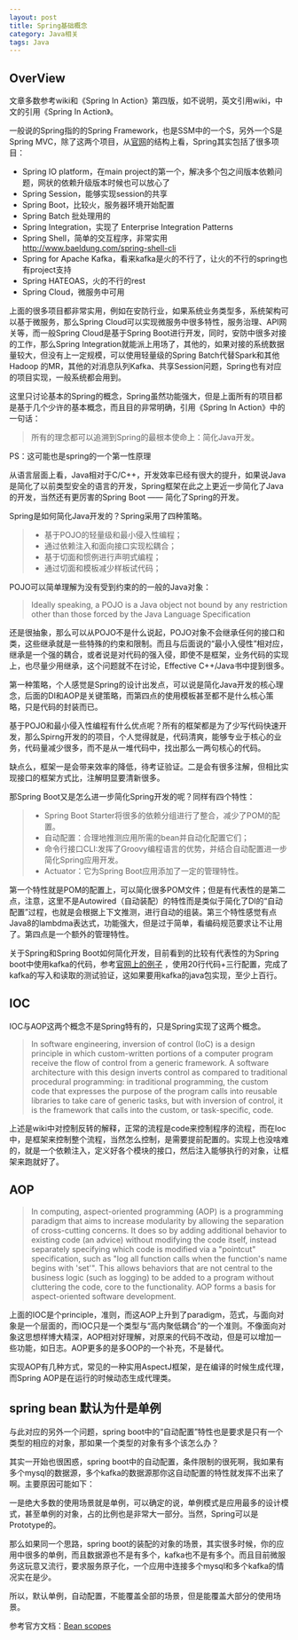 ```yaml
---
layout: post
title: Spring基础概念
category: Java相关
tags: Java
---
```


## OverView ##

文章多数参考wiki和《Spring In Action》第四版，如不说明，英文引用wiki，中文的引用《Spring In Action》。

一般说的Spring指的的Spring Framework，也是SSM中的一个S，另外一个S是Spring MVC，除了这两个项目，从[官网](https://spring.io/projects)的结构上看，Spring其实包括了很多项目：

- Spring IO platform，在main project的第一个，解决多个包之间版本依赖问题，网状的依赖升级版本时候也可以放心了
- Spring Session，能够实现session的共享
- Spring Boot，比较火，服务器环境开始配置
- Spring Batch 批处理用的
- Spring Integration，实现了 Enterprise Integration Patterns
- Spring Shell，简单的交互程序，非常实用 http://www.baeldung.com/spring-shell-cli
- Spring for Apache Kafka，看来kafka是火的不行了，让火的不行的spring也有project支持
- Spring HATEOAS，火的不行的rest
- Spring Cloud，微服务中可用 

上面的很多项目都非常实用，例如在安防行业，如果系统业务类型多，系统架构可以基于微服务，那么Spring Cloud可以实现微服务中很多特性，服务治理、API网关等，而一般Spring Cloud是基于Spring Boot进行开发，同时，安防中很多对接的工作，那么Spring Integration就能派上用场了，其他的，如果对接的系统数据量较大，但没有上一定规模，可以使用轻量级的Spring Batch代替Spark和其他Hadoop 的MR，其他的对消息队列Kafka、共享Session问题，Spring也有对应的项目实现，一般系统都会用到。

这里只讨论基本的Spring的概念，Spring虽然功能强大，但是上面所有的项目都是基于几个少许的基本概念，而且目的非常明确，引用《Spring In Action》中的一句话：

> 所有的理念都可以追溯到Spring的最根本使命上：简化Java开发。

PS：这可能也是spring的一个第一性原理

从语言层面上看，Java相对于C/C++，开发效率已经有很大的提升，如果说Java是简化了以前类型安全的语言的开发，Spring框架在此之上更近一步简化了Java的开发，当然还有更厉害的Spring Boot —— 简化了Spring的开发。

Spring是如何简化Java开发的？Spring采用了四种策略。

> - 基于POJO的轻量级和最小侵入性编程；
> - 通过依赖注入和面向接口实现松耦合；
> - 基于切面和惯例进行声明式编程；
> - 通过切面和模板减少样板试代码；

POJO可以简单理解为没有受到约束的的一般的Java对象：
> Ideally speaking, a POJO is a Java object not bound by any restriction other than those forced by the Java Language Specification

还是很抽象，那么可以从POJO不是什么说起，POJO对象不会继承任何的接口和类，这些继承就是一些特殊的约束和限制。而且与后面说的“最小入侵性”相对应，继承是一个强的耦合，或者说是对代码的强入侵，即使不是框架，业务代码的实现上，也尽量少用继承，这个问题就不在讨论，Effective C++/Java书中提到很多。

第一种策略，个人感觉是Spring的设计出发点，可以说是简化Java开发的核心理念，后面的DI和AOP是关键策略，而第四点的使用模板甚至都不是什么核心策略，只是代码的封装而已。

基于POJO和最小侵入性编程有什么优点呢？所有的框架都是为了少写代码快速开发，那么Spirng开发的的项目，个人觉得就是，代码清爽，能够专业于核心的业务，代码量减少很多，而不是从一堆代码中，找出那么一两句核心的代码。

缺点么，框架一是会带来效率的降低，待考证验证。二是会有很多注解，但相比实现接口的框架方式比，注解明显要清新很多。

那Spring Boot又是怎么进一步简化Spring开发的呢？同样有四个特性：
> - Spring Boot Starter将很多的依赖分组进行了整合，减少了POM的配置。
> - 自动配置：合理地推测应用所需的bean并自动化配置它们；
> - 命令行接口CLI:发挥了Groovy编程语言的优势，并结合自动配置进一步简化Spring应用开发。
> - Actuator：它为Spring Boot应用添加了一定的管理特性。

第一个特性就是POM的配置上，可以简化很多POM文件；但是有代表性的是第二点，注意，这里不是Autowired（自动装配）的特性而是类似于简化了DI的“自动配置”过程，也就是会根据上下文推测，进行自动的组装。第三个特性感觉有点Java8的lambdma表达式，功能强大，但是过于简单，看编码规范要求让不让用了。第四点是一个额外的管理特性。

关于Spring和Spring Boot如何简化开发，目前看到的比较有代表性的为Spring boot中使用kafka的代码，参考[官网上的例子](https://docs.spring.io/spring-kafka/reference/htmlsingle/#_even_quicker_with_spring_boot)
，使用20行代码+三行配置，完成了kafka的写入和读取的测试验证，这如果要用kafka的java包实现，至少上百行。


## IOC ##

IOC与AOP这两个概念不是Spring特有的，只是Spring实现了这两个概念。
> In software engineering, inversion of control (IoC) is a design principle in which custom-written portions of a computer program receive the flow of control from a generic framework. A software architecture with this design inverts control as compared to traditional procedural programming: in traditional programming, the custom code that expresses the purpose of the program calls into reusable libraries to take care of generic tasks, but with inversion of control, it is the framework that calls into the custom, or task-specific, code.

上述是wiki中对控制反转的解释，正常的流程是code来控制程序的流程，而在Ioc中，是框架来控制整个流程，当然怎么控制，是需要提前配置的。实现上也没啥难的，就是一个依赖注入，定义好各个模块的接口，然后注入能够执行的对象，让框架来跑就好了。

## AOP ##

> In computing, aspect-oriented programming (AOP) is a programming paradigm that aims to increase modularity by allowing the separation of cross-cutting concerns. It does so by adding additional behavior to existing code (an advice) without modifying the code itself, instead separately specifying which code is modified via a "pointcut" specification, such as "log all function calls when the function's name begins with 'set'". This allows behaviors that are not central to the business logic (such as logging) to be added to a program without cluttering the code, core to the functionality. AOP forms a basis for aspect-oriented software development.

上面的IOC是个principle，准则，而这AOP上升到了paradigm，范式，与面向对象是一个层面的，而IOC只是一个类型与“高内聚低耦合”的一个准则。不像面向对象这思想样博大精深，AOP相对好理解，对原来的代码不改动，但是可以增加一些功能，如日志。AOP更多的是多OOP的一个补充，不是替代。

实现AOP有几种方式，常见的一种实用AspectJ框架，是在编译的时候生成代理，而Spring AOP是在运行的时候动态生成代理类。

## spring bean 默认为什是单例 ##

与此对应的另外一个问题，spring boot中的“自动配置”特性也是要求是只有一个类型的相应的对象，那如果一个类型的对象有多个该怎么办？

其实一开始也很困惑，spring boot中的自动配置，条件限制的很死啊，我如果有多个mysql的数据源，多个kafka的数据源那你这自动配置的特性就发挥不出来了啊。主要原因可能如下：

一是绝大多数的使用场景就是单例，可以确定的说，单例模式是应用最多的设计模式，甚至单例的对象，占的比例也是非常大一部分。当然，Spring可以是Prototype的。

那么如果同一个思路，spring boot的装配的对象的场景，其实很多时候，你的应用中很多的单例，而且数据源也不是有多个，kafka也不是有多个。而且目前微服务这玩意又流行，要求服务原子化，一个应用中连接多个mysql和多个kafka的情况实在是少。

所以，默认单例，自动配置，不能覆盖全部的场景，但是能覆盖大部分的使用场景。

参考官方文档：[Bean scopes](https://docs.spring.io/spring/docs/3.0.0.M3/reference/html/ch04s04.html)

